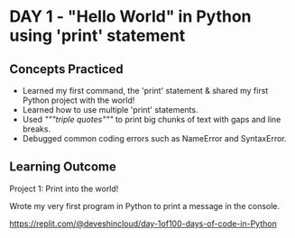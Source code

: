 # DAY 1 - "Hello World" in Python using 'print' statement 
## Concepts Practiced
- Learned my first command, the 'print' statement & shared my first Python project with the world!
- Learned how to use multiple 'print' statements.
- Used _"""triple quotes"""_ to print big chunks of text with gaps and line breaks.
- Debugged common coding errors such as NameError and SyntaxError.

## Learning Outcome
Project 1: Print into the world!

Wrote my very first program in Python to print a message in the console.

https://replit.com/@deveshincloud/day-1of100-days-of-code-in-Python
